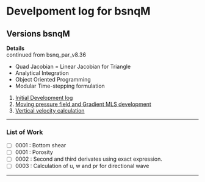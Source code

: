 # Develpoment log for bsnqM

## Versions bsnqM

**Details**  
continued from bsnq\_par\_v8.36

- Quad Jacobian = Linear Jacobian for Triangle
- Analytical Integration
- Object Oriented Programming
- Modular Time-stepping formulation
  
1. [Initial Development log](./log_bsnqM_v0001.md)
1. [Moving pressure field and Gradient MLS development](./log_bsnqM_v0002.md)
1. [Vertical velocity calculation](./log_bsnqM_v0003.md)

-----------------------------------------------

### List of Work
- [ ] 0001 : Bottom shear 
- [ ] 0001 : Porosity
- [ ] 0002 : Second and third derivates using exact expression.
- [ ] 0003 : Calculation of u, w and pr for directional wave

-----------------------------------------------